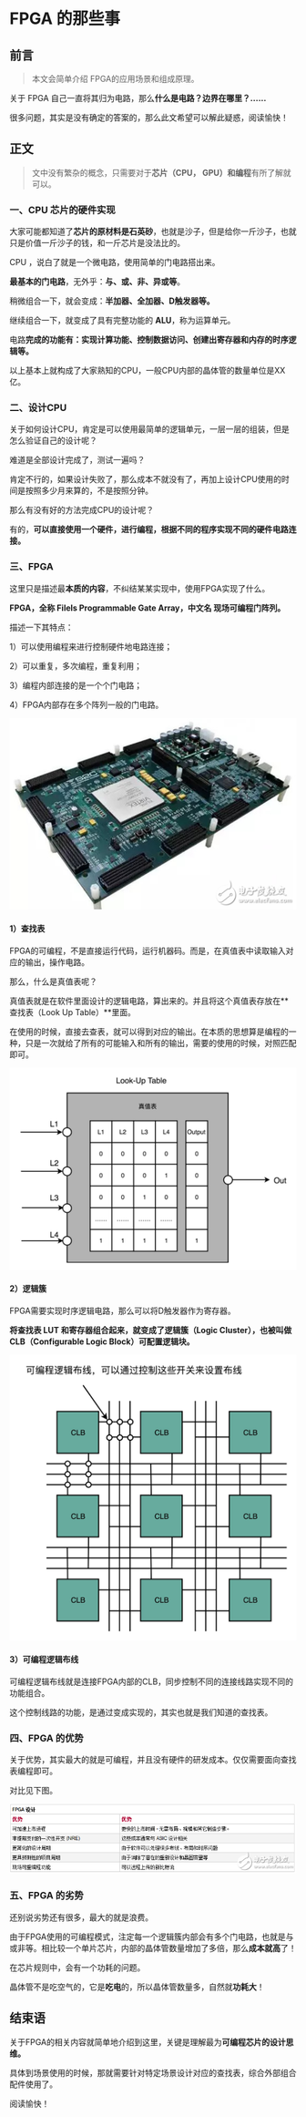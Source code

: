 # FPGA 的那些事

## 前言

>本文会简单介绍 FPGA的应用场景和组成原理。

关于 FPGA 自己一直将其归为电路，那么**什么是电路？边界在哪里？......**

很多问题，其实是没有确定的答案的，那么此文希望可以解此疑惑，阅读愉快！



## 正文

> 文中没有繁杂的概念，只需要对于**芯片（CPU， GPU）和编程**有所了解就可以。



### 一、CPU 芯片的硬件实现

大家可能都知道了**芯片的原材料是石英砂**，也就是沙子，但是给你一斤沙子，也就只是价值一斤沙子的钱，和一斤芯片是没法比的。

CPU ，说白了就是一个微电路，使用简单的门电路搭出来。

**最基本的门电路**，无外乎：**与、或、非、异或等**。

稍微组合一下，就会变成：**半加器、全加器、D触发器等。**

继续组合一下，就变成了具有完整功能的 **ALU**，称为运算单元。

电路**完成的功能有：实现计算功能、控制数据访问、创建出寄存器和内存的时序逻辑等。**

以上基本上就构成了大家熟知的CPU，一般CPU内部的晶体管的数量单位是XX亿。



### 二、设计CPU

关于如何设计CPU，肯定是可以使用最简单的逻辑单元，一层一层的组装，但是怎么验证自己的设计呢？

难道是全部设计完成了，测试一遍吗？

肯定不行的，如果设计失败了，那么成本不就没有了，再加上设计CPU使用的时间是按照多少月来算的，不是按照分钟。

那么有没有好的方法完成CPU的设计呢？

有的，**可以直接使用一个硬件，进行编程，根据不同的程序实现不同的硬件电路连接。**





### 三、FPGA

这里只是描述最**本质的内容**，不纠结某某实现中，使用FPGA实现了什么。

**FPGA，全称 Filels Programmable Gate Array，中文名 现场可编程门阵列。**

描述一下其特点：

1）可以使用编程来进行控制硬件地电路连接；

2）可以重复，多次编程，重复利用；

3）编程内部连接的是一个个门电路；

4）FPGA内部存在多个阵列一般的门电路。

![FPGA](34-FPGA的那些事.assets/FPGA.png)





#### 1）查找表

FPGA的可编程，不是直接运行代码，运行机器码。而是，在真值表中读取输入对应的输出，操作电路。

那么，什么是真值表呢？

真值表就是在软件里面设计的逻辑电路，算出来的。并且将这个真值表存放在**查找表（Look Up Table）**里面。

在使用的时候，直接去查表，就可以得到对应的输出。在本质的思想算是编程的一种，只是一次就给了所有的可能输入和所有的输出，需要的使用的时候，对照匹配即可。

![FPGA真值表](34-FPGA的那些事.assets/FPGA真值表.jpg)



#### 2）逻辑簇

FPGA需要实现时序逻辑电路，那么可以将D触发器作为寄存器。

**将查找表 LUT 和寄存器组合起来，就变成了逻辑簇（Logic Cluster），也被叫做CLB（Configurable Logic Block）可配置逻辑块。**

![GPU-CLB](34-FPGA的那些事.assets/GPU-CLB.jpg)





#### 3）可编程逻辑布线

可编程逻辑布线就是连接FPGA内部的CLB，同步控制不同的连接线路实现不同的功能组合。

这个控制线路的功能，是通过变成实现的，其实也就是我们知道的查找表。





### 四、FPGA  的优势

关于优势，其实最大的就是可编程，并且没有硬件的研发成本。仅仅需要面向查找表编程即可。

对比见下图。

![FPGA优势](34-FPGA的那些事.assets/FPGA优势.png)





### 五、FPGA  的劣势

还别说劣势还有很多，最大的就是浪费。

由于FPGA使用的可编程模式，注定每一个逻辑簇内部会有多个门电路，也就是与或非等。相比较一个单片芯片，内部的晶体管数量增加了多倍，那么**成本就高**了！

在芯片规则中，会有一个功耗的问题。

晶体管不是吃空气的，它是**吃电**的，所以晶体管数量多，自然就**功耗大**！







## 结束语

关于FPGA的相关内容就简单地介绍到这里，关键是理解最为**可编程芯片的设计思维。**

具体到场景使用的时候，那就需要针对特定场景设计对应的查找表，综合外部组合配件使用了。

阅读愉快！









